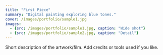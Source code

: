 ```yaml
---
title: "First Piece"
summary: "Digital painting exploring blue tones."
cover: /images/portfolio/sample1.jpg
images:
  - {src: /images/portfolio/sample1.jpg, caption: "Wide shot"}
  - {src: /images/portfolio/sample2.jpg, caption: "Detail"}
---
```

Short description of the artwork/film. Add credits or tools used if you like.
